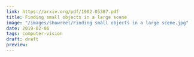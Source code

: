 ```yaml
---
link: https://arxiv.org/pdf/1902.05387.pdf
title: Finding small objects in a large scene
image: "/images/showreel/Finding small objects in a large scene.jpg"
date: 2019-02-06
tags: computer-vision
draft: draft
preview:
---
```



